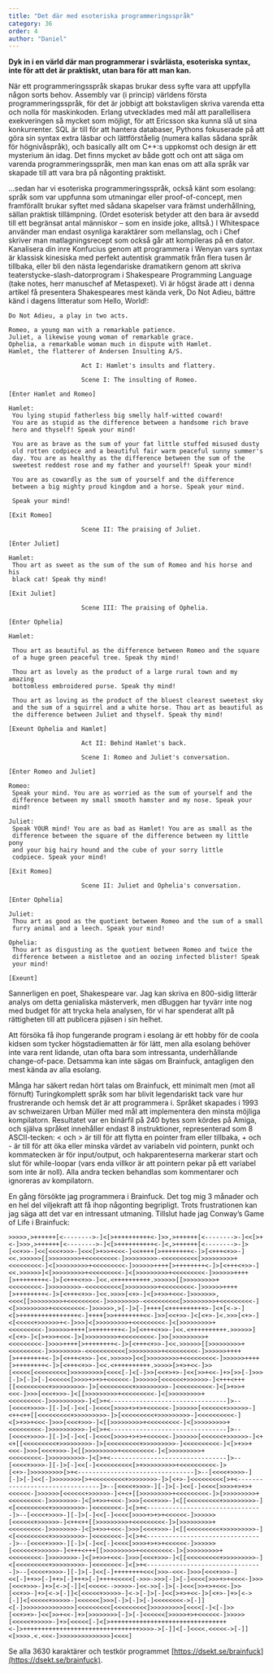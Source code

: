 ```yaml
---
title: "Det där med esoteriska programmeringsspråk"
category: 36
order: 4
author: "Daniel"
---
```


**Dyk in i en värld där man programmerar i svårlästa, esoteriska syntax, inte för att det är praktiskt, utan bara för att man kan.**

När ett programmeringsspråk skapas brukar dess syfte vara att uppfylla någon sorts behov. Assembly var (i princip) världens första programmeringsspråk, för det är jobbigt att bokstavligen skriva varenda etta och nolla för maskinkoden. Erlang utvecklades med mål att parallellisera exekveringen så mycket som möjligt, för att Ericsson ska kunna slå ut sina konkurrenter. SQL är till för att hantera databaser, Pythons fokuserade på att göra sin syntax extra läsbar och lättförståelig (numera kallas sådana språk för högnivåspråk), och basically allt om C++:s uppkomst och design är ett mysterium än idag. Det finns mycket av både gott och ont att säga om varenda programmeringsspråk, men man kan enas om att alla språk var skapade till att vara bra på någonting praktiskt.

…sedan har vi esoteriska programmeringsspråk, också känt som esolang: språk som var uppfunna som utmaningar eller proof-of-concept, men framförallt brukar syftet med sådana skapelser vara främst underhållning, sällan praktisk tillämpning. (Ordet esoterisk betyder att den bara är avsedd till ett begränsat antal människor – som en inside joke, alltså.) I Whitespace använder man endast osynliga karaktärer som mellanslag, och i Chef skriver man matlagningsrecept som också går att kompileras på en dator. Kanalisera din inre Konfucius genom att programmera i Wenyan vars syntax är klassisk kinesiska med perfekt autentisk grammatik från flera tusen år tillbaka, eller bli den nästa legendariske dramatikern genom att skriva teaterstycke-slash-datorprogram i Shakespeare Programming Language (take notes, herr manuschef af Metaspexet). Vi är högst ärade att i denna artikel få presentera Shakespeares mest kända verk, Do Not Adieu, bättre känd i dagens litteratur som Hello, World!:

```
Do Not Adieu, a play in two acts.

Romeo, a young man with a remarkable patience.
Juliet, a likewise young woman of remarkable grace.
Ophelia, a remarkable woman much in dispute with Hamlet.
Hamlet, the flatterer of Andersen Insulting A/S.

                    Act I: Hamlet's insults and flattery.

                    Scene I: The insulting of Romeo.

[Enter Hamlet and Romeo]

Hamlet:
 You lying stupid fatherless big smelly half-witted coward!
 You are as stupid as the difference between a handsome rich brave
 hero and thyself! Speak your mind!

 You are as brave as the sum of your fat little stuffed misused dusty
 old rotten codpiece and a beautiful fair warm peaceful sunny summer's
 day. You are as healthy as the difference between the sum of the
 sweetest reddest rose and my father and yourself! Speak your mind!

 You are as cowardly as the sum of yourself and the difference
 between a big mighty proud kingdom and a horse. Speak your mind.

 Speak your mind!

[Exit Romeo]

                    Scene II: The praising of Juliet.

[Enter Juliet]

Hamlet:
 Thou art as sweet as the sum of the sum of Romeo and his horse and his
 black cat! Speak thy mind!

[Exit Juliet]

                    Scene III: The praising of Ophelia.

[Enter Ophelia]

Hamlet:

 Thou art as beautiful as the difference between Romeo and the square
 of a huge green peaceful tree. Speak thy mind!

 Thou art as lovely as the product of a large rural town and my amazing
 bottomless embroidered purse. Speak thy mind!

 Thou art as loving as the product of the bluest clearest sweetest sky
 and the sum of a squirrel and a white horse. Thou art as beautiful as
 the difference between Juliet and thyself. Speak thy mind!

[Exeunt Ophelia and Hamlet]

                    Act II: Behind Hamlet's back.

                    Scene I: Romeo and Juliet's conversation.

[Enter Romeo and Juliet]

Romeo:
 Speak your mind. You are as worried as the sum of yourself and the
 difference between my small smooth hamster and my nose. Speak your
 mind!

Juliet:
 Speak YOUR mind! You are as bad as Hamlet! You are as small as the
 difference between the square of the difference between my little pony
 and your big hairy hound and the cube of your sorry little
 codpiece. Speak your mind!

[Exit Romeo]

                    Scene II: Juliet and Ophelia's conversation.

[Enter Ophelia]

Juliet:
 Thou art as good as the quotient between Romeo and the sum of a small
 furry animal and a leech. Speak your mind!

Ophelia:
 Thou art as disgusting as the quotient between Romeo and twice the
 difference between a mistletoe and an oozing infected blister! Speak
 your mind!

[Exeunt]
```

Sannerligen en poet, Shakespeare var. Jag kan skriva en 800-sidig litterär analys om detta genialiska mästerverk, men dBuggen har tyvärr inte nog med budget för att trycka hela analysen, för vi har spenderat allt på rättigheten till att publicera pjäsen i sin helhet.

Att försöka få ihop fungerande program i esolang är ett hobby för de coola kidsen som tycker högstadiematten är för lätt, men alla esolang behöver inte vara rent lidande, utan ofta bara som intressanta, underhållande change-of-pace. Detsamma kan inte sägas om Brainfuck, antagligen den mest kända av alla esolang.

Många har säkert redan hört talas om Brainfuck, ett minimalt men (mot all förnuft) Turingkomplett språk som har blivit legendariskt tack vare hur frustrerande och hemsk det är att programmera i. Språket skapades i 1993 av schweizaren Urban Müller med mål att implementera den minsta möjliga kompilatorn. Resultatet var en binärfil på 240 bytes som kördes på Amiga, och själva språket innehåller endast 8 instruktioner, representerad som 8 ASCII-tecken: < och > är till för att flytta en pointer fram eller tillbaka, + och - är till för att öka eller minska värdet av variabeln vid pointern, punkt och kommatecken är för input/output, och hakparenteserna markerar start och slut för while-loopar (vars enda villkor är att pointern pekar på ett variabel som inte är noll). Alla andra tecken behandlas som kommentarer och ignoreras av kompilatorn.


En gång försökte jag programmera i Brainfuck. Det tog mig 3 månader och en hel del viljekraft att få ihop någonting begripligt. Trots frustrationen kan jag säga att det var en intressant utmaning. Tillslut hade jag Conway’s Game of Life i Brainfuck:

```brainfuck
>>>>>,>++++++[<-------->-]<[>++++++++++<-]>>,>++++++[<-------->-]<<[>+<-]>>>,>++++++[<-------->-]<[>++++++++++<-]<,>++++++[<-------->-]>[<<+>>-]<<[<<<+>>>-]<<<[>+>>+<<<-]<<++++[>++++++++<-]>[<+++<+>>-]<<.>>>>>>[[>>>>>>>>>+<<<<<<<<<-]>>>>>>>>>-<<<<<<<<<<[>>>>>>>>>+<<<<<<<<<-]<[>>>>>>>>>+<<<<<<<<<-]>>>>>>++++[>++++++++<-]>[<+++<+>>-]<<.>>>>>>]<[>>>>>>>>>+<<<<<<<<<-]<[>>>>>>>>>+<<<<<<<<<-]>>>>>>++++[>++++++++<-]>[<+++<+>>-]<<.<++++++++++.>>>>>>[[>>>>>>>>>+<<<<<<<<<-]>>>>>>>>>-<<<<<<<<<<[>>>>>>>>>+<<<<<<<<<-]>>>>>>++++[>++++++++<-]>[<+++<+>>-]<<.>>>>[<+>-]<[>+>>+<<<-]>>>>>>>,<<<<[[>>>>>>>>>+<<<<<<<<<-]>>>>>>>>>-<<<<<<<<<<[>>>>>>>>>+<<<<<<<<<-]<[>>>>>>>>>+<<<<<<<<<-]>>>>>>,>[-]>[-]++++[<++++++++++>-]<+[<->-]<[>++++++++++++++++<-]++++[>>++++++++<<-]>>[<<+>>-]<[<+>-]<.>>>[<+>-]<[<<<<<+>>>>>>+<-]>>>]<[>>>>>>>>>+<<<<<<<<<-]<[>>>>>>>>>+<<<<<<<<<-]>>>>>>++++[>++++++++<-]>[<+++<+>>-]<<.<++++++++++.>>>>>>]<[<+>-]<[>+>>+<<<-]>[>>>>>>>>>+<<<<<<<<<-]>>[>>>>>>>>>+<<<<<<<<<-]>>>>++++[>++++++++<-]>[<+++<+>>-]<<.>>>>>>[[>>>>>>>>>+<<<<<<<<<-]>>>>>>>>>-<<<<<<<<<<<[>>>>>>>>>+<<<<<<<<<-]>>>>>>++++[>++++++++<-]>[<+++<+>>-]<<.>>>>>>]<<[>>>>>>>>>+<<<<<<<<<-]>>>>>>++++[>++++++++<-]>[<+++<+>>-]<<.<++++++++++.>>>>>[>+>+<<-]>>[<<<<<[<<<<<<<<<]>>>>>>>>>[<<<<[-]<[-]>>[<<+>+>-]<<[>>+<<-]+>[>>[-]>>>[-]>[-]>[-]<<<<<<[>>>>+>+>+<<<<<<-]>>>>>>[<<<<<<+>>>>>>-]<+++<+++[[<<<<<<<<<+>>>>>>>>>-]>[<<<<<<<<<+>>>>>>>>>-]<<<<<<<<<<-]<[>+>>+<<<-]>>>[<<<+>>>-]<[[>>>>>>>>>+<<<<<<<<<-]<[>>>>>>>>>+<<<<<<<<<-]>>>>>>>>>>-]<[>+<--------------------------------]>--[<<<<+>>>>-][-]>[-]<<[-]<<<<[>>>>+>+>+<<<<<<-]>>>>>>[<<<<<<+>>>>>>-]<++<++[[<<<<<<<<<+>>>>>>>>>-]>[<<<<<<<<<+>>>>>>>>>-]<<<<<<<<<<-]<[>+>>+<<<-]>>>[<<<+>>>-]<[[>>>>>>>>>+<<<<<<<<<-]<[>>>>>>>>>+<<<<<<<<<-]>>>>>>>>>>-]<[>+<--------------------------------]>--[<<<<+>>>>-][-]>[-]<<[-]<<<<[>>>>+>+>+<<<<<<-]>>>>>>[<<<<<<+>>>>>>-]<+<+[[<<<<<<<<<+>>>>>>>>>-]>[<<<<<<<<<+>>>>>>>>>-]<<<<<<<<<<-]<[>+>>+<<<-]>>>[<<<+>>>-]<[[>>>>>>>>>+<<<<<<<<<-]<[>>>>>>>>>+<<<<<<<<<-]>>>>>>>>>>-]<[>+<--------------------------------]>--[<<<<+>>>>-][-]>[-]<<[-]<<<<<<<<<<[>+>>>>>>>>>+<<<<<<<<<<-]>[<+>-]>>>>>>>>>[>+<--------------------------------]>--[<<<<+>>>>-][-]>[-]<<[-]>>>>>>>>[>+<<<<<<<<<+>>>>>>>>-]>[<+>-]<<<<<<<<<[>+<--------------------------------]>--[<<<<+>>>>-][-]>[-]<<[-]<<<<[>>>>+>+>+<<<<<<-]>>>>>>[<<<<<<+>>>>>>-]<+<+[[>>>>>>>>>+<<<<<<<<<-]>[>>>>>>>>>+<<<<<<<<<-]>>>>>>>>-]<[>+>>+<<<-]>>>[<<<+>>>-]<[[<<<<<<<<<+>>>>>>>>>-]<[<<<<<<<<<+>>>>>>>>>-]<<<<<<<<-]<[>+<--------------------------------]>--[<<<<+>>>>-][-]>[-]<<[-]<<<<[>>>>+>+>+<<<<<<-]>>>>>>[<<<<<<+>>>>>>-]<++<++[[>>>>>>>>>+<<<<<<<<<-]>[>>>>>>>>>+<<<<<<<<<-]>>>>>>>>-]<[>+>>+<<<-]>>>[<<<+>>>-]<[[<<<<<<<<<+>>>>>>>>>-]<[<<<<<<<<<+>>>>>>>>>-]<<<<<<<<-]<[>+<--------------------------------]>--[<<<<+>>>>-][-]>[-]<<[-]<<<<[>>>>+>+>+<<<<<<-]>>>>>>[<<<<<<+>>>>>>-]<+++<+++[[>>>>>>>>>+<<<<<<<<<-]>[>>>>>>>>>+<<<<<<<<<-]>>>>>>>>-]<[>+>>+<<<-]>>>[<<<+>>>-]<[[<<<<<<<<<+>>>>>>>>>-]<[<<<<<<<<<+>>>>>>>>>-]<<<<<<<<-]<[>+<--------------------------------]>--[<<<<+>>>>-][-]>[-]<<[-]++++++++<<<[>>>-<<<-]>>>[<<<+>>>-]<<[-]++>>[-]++>[-]+++>[-]++++<<<<<[->>>->>>[-]>[-]<<<<[>>>+>+<<<<-]>>>[<<<+>>>-]+>[<->[-]]<[<<<<<-->>>>>-]<<->>[-]>[-]<<<[>>+>+<<<-]>>[<<+>>-]+>[<->[-]]<[<<<<<+>>>>>-]<->[-]>[-]<<[>+>+<<-]>[<+>-]+>[<->[-]]<[<<<<<+>>>>>-]<<<<<<]>>>[-]>[-]>[-]<<<<<<<<->[-]]<[-]>>>>>>>>>>>>>>]<<<<<<<<<[<<<<<<<<<]>>>>>>>>>[<<<<[-]<[-]>>[<<+>+>-]<<[>>+<<-]+>[>>>>>>>>[-]>[-]<<<<<<[>>>>>+>+<<<<<<-]>>>>>[<<<<<+>>>>>-]+>[<<<<<[-]<[>++++++++++++++++++++++++++++++++<-]>++++++++++++++++++++++++++++++++>>>>->[-]]<[-]<<<<.<<<<<->[-]]<[>>>>.<.<<<-]>>>>>>>>>>>>>>]<<<<]
```

Se alla 3630 karaktärer och testkör programmet [https://dsekt.se/brainfuck](https://dsekt.se/brainfuck).